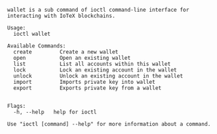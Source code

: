    wallet is a sub command of ioctl command-line interface for interacting with IoTeX blockchains.

    Usage:
      ioctl wallet

    Available Commands:
      create         Create a new wallet
      open           Open an existing wallet
      list           List all accounts within this wallet
      lock           Lock an existing account in the wallet
      unlock         Unlock an existing account in the wallet
      import         Imports private key into wallet
      export         Exports private key from a wallet


    Flags:
      -h, --help   help for ioctl

    Use "ioctl [command] --help" for more information about a command.